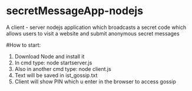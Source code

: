 # secretMessageApp-nodejs
A client - server nodejs application which broadcasts a secret code which allows users to visit a website and submit anonymous secret messages

#How to start:

1. Download Node and install it
2. In cmd type: node startserver.js
3. Also in another cmd type: node client.js
4. Text will be saved in ist_gossip.txt
5. Client will show PIN which u enter in the browser to access gossip
